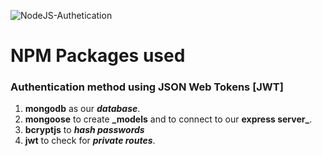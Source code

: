![NodeJS-Authetication](https://socialify.git.ci/avinashkranjan/NodeJS-Authetication/image?description=1&descriptionEditable=NodeJS%20api%20to%20handle%20Authentication%20in%20any%20application%20you%20want%20to%20use%20it%20in.%20%20&font=KoHo&forks=1&issues=1&language=1&owner=1&pattern=Formal%20Invitation&pulls=1&stargazers=1&theme=Light)

# NPM Packages used

### Authentication method using JSON Web Tokens [JWT]

1. **mongodb** as our **_database_**.
2. **mongoose** to create **_models** and to connect to our **express server_**.
3. **bcryptjs** to **_hash passwords_** 
4. **jwt** to check for **_private routes_**.
